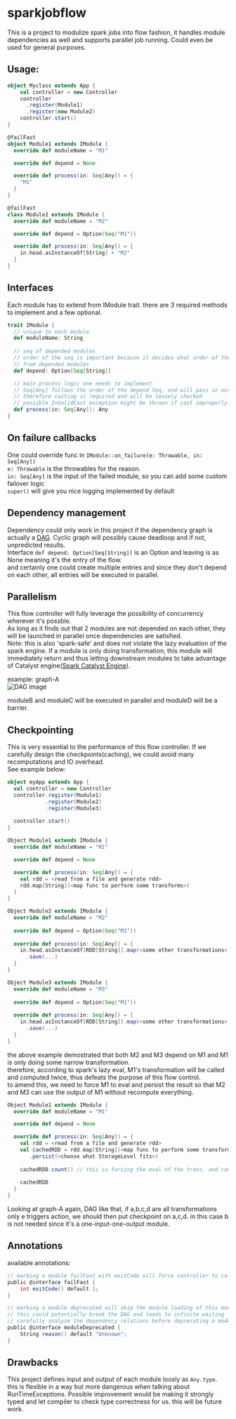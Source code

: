 # sparkjobflow
This is a project to modulize spark jobs into flow fashion, it handles module dependencies as well and supports parallel job running. Could even be used for general purposes.

## Usage:
```scala
object Myclass extends App {
    val controller = new Controller
    controller
      .register(Module1)
      .register(new Module2)
    controller.start()
}

@failFast
object Module1 extends IModule {
  override def moduleName = "M1"

  override def depend = None

  override def process(in: Seq[Any]) = {
    "M1"
  }
}

@failFast
class Module2 extends IModule {
  override def moduleName = "M2"

  override def depend = Option(Seq("M1"))

  override def process(in: Seq[Any]) = {
    in.head.asInstanceOf[String] + "M2"
  }
}
```

## Interfaces
Each module has to extend from IModule trait. there are 3 required methods to implement and a few optional.  
```scala
trait IModule {
  // unique to each module
  def moduleName: String
  
  // seq of depended modules
  // order of the seq is important because it decides what order of the outputs will be passed in to this module
  // from depended modules
  def depend: Option[Seq[String]]

  // main process logic one needs to implement
  // Seq[Any] follows the order of the depend Seq, and will pass in output from upstream module as Any
  // therefore casting is required and will be loosely checked
  // possible InValidCast exception might be thrown if cast improperly.
  def process(in: Seq[Any]): Any
}
```

## On failure callbacks
One could override func in `IModule::on_failure(e: Throwable, in: Seq[Any])`  
`e: Throwable` is the throwables for the reason.  
`in: Seq[Any]` is the input of the failed module, so you can add some custom failover logic  
`super()` will give you nice logging implemented by default

## Dependency management
Dependency could only work in this project if the dependency graph is actually a [DAG](https://en.wikipedia.org/wiki/Directed_acyclic_graph). Cyclic graph will possibly cause deadloop and if not, unpredicted results.  
Interface `def depend: Option[Seq[String]]` is an Option and leaving is as None meaning it's the entry of the flow.  
and certainly one could create multiple entries and since they don't depend on each other, all entries will be executed in parallel.

## Parallelism 
This flow controller will fully leverage the possibility of concurrency wherever it's possble.  
As long as it finds out that 2 modules are not depended on each other, they will be launched in parallel once dependencies are satisfied.  
Note: this is also 'spark-safe' and does not violate the lazy evaluation of the spark engine. If a module is only doing transformation,
this module will immediately return and thus letting downstream modules to take advantage of Catalyst engine([Spark Catalyst Engine](https://community.hortonworks.com/articles/72502/what-is-tungsten-for-apache-spark.html)).  

example:
graph-A  
![DAG image](https://upload.wikimedia.org/wikipedia/commons/thumb/f/fe/Tred-G.svg/252px-Tred-G.svg.png)


moduleB and moduleC will be executed in parallel and moduleD will be a barrier. 


## Checkpointing
This is very essential to the performance of this flow controller. If we carefully design the checkpoints(caching), we could avoid many recomputations and IO overhead.  
See example below:
```scala
object myApp extends App {
  val controller = new Controller
  controller.register(Module1)
            .register(Module2)
            .register(Module3)
            
  controller.start()
}

Object Module1 extends IModule {
  override def moduleName = "M1"

  override def depend = None

  override def process(in: Seq[Any]) = {
    val rdd = <read from a file and generate rdd>
    rdd.map[String](<map func to perform some transforms>)
  }
}

Object Module2 extends IModule {
  override def moduleName = "M2"
  
  override def depend = Option(Seq("M1"))
  
  override def process(in: Seq[Any]) = {
    in.head.asInstanceOf[RDD[String]].map(<some other transformations>)
      .save(...)
  }
}

Object Module3 extends IModule {
  override def moduleName = "M3"
  
  override def depend = Option(Seq("M1"))
  
  override def process(in: Seq[Any]) = {
    in.head.asInstanceOf[RDD[String]].map(<some other transformations>)
      .save(...)
  }
}
```
the above example demostrated that both M2 and M3 depend on M1 and M1 is only doing some narrow transformation.  
therefore, according to spark's lazy eval, M1's transformation will be called and computed twice, thus defeats the purpose of this flow control.  
to amend this, we need to force M1 to eval and persist the result so that M2 and M3 can use the output of M1 without recompute everything.
```scala
Object Module1 extends IModule {
  override def moduleName = "M1"

  override def depend = None

  override def process(in: Seq[Any]) = {
    val rdd = <read from a file and generate rdd>
    val cachedRDD = rdd.map[String](<map func to perform some transforms>)
       .persist(<choose what StorageLevel fits>)
       
    cachedRDD.count() // this is forcing the eval of the trans, and count() is light weight so overhead is low
    
    cachedRDD
  }
}
```
Looking at graph-A again, DAG like that, if a,b,c,d are all transformations only e triggers action, we should then put checkpoint on a,c,d. in this case b is not needed since it's a one-input-one-output module.

## Annotations
available annotations:
```scala
// marking a module failFast with exitCode will force controller to call sys.exit when module fails
public @interface failFast {
    int exitCode() default 1;
}

// marking a module deprecated will skip the module loading of this module, thus won't be executed
// this could potentially break the DAG and leads to infinite waiting
// carefully analyze the dependency relations before deprecating a module
public @interface moduleDeprecated {
    String reason() default "Unknown";
}
```

## Drawbacks
This project defines input and output of each module loosly as `Any.type`. this is flexible in a way but more dangerous when talking about RunTimeExceptions. Possible improvement would be making it strongly typed and let compiler to check type correctness for us. this will be future work.


